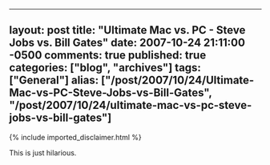   ---
  layout: post
  title: "Ultimate Mac vs. PC - Steve Jobs vs. Bill Gates"
  date: 2007-10-24 21:11:00 -0500
  comments: true
  published: true
  categories: ["blog", "archives"]
  tags: ["General"]
  alias: ["/post/2007/10/24/Ultimate-Mac-vs-PC-Steve-Jobs-vs-Bill-Gates", "/post/2007/10/24/ultimate-mac-vs-pc-steve-jobs-vs-bill-gates"]
  ---
<!-- more -->
{% include imported_disclaimer.html %}
<P>This is just hilarious.</P>
<OBJECT height=355 width=425><PARAM NAME="movie" VALUE="http://www.youtube.com/v/qHO8l-Bd1O4&amp;rel=1"><PARAM NAME="wmode" VALUE="transparent">
<embed src="http://www.youtube.com/v/qHO8l-Bd1O4&rel=1" type="application/x-shockwave-flash" wmode="transparent" width="425" height="355"></embed></OBJECT>
